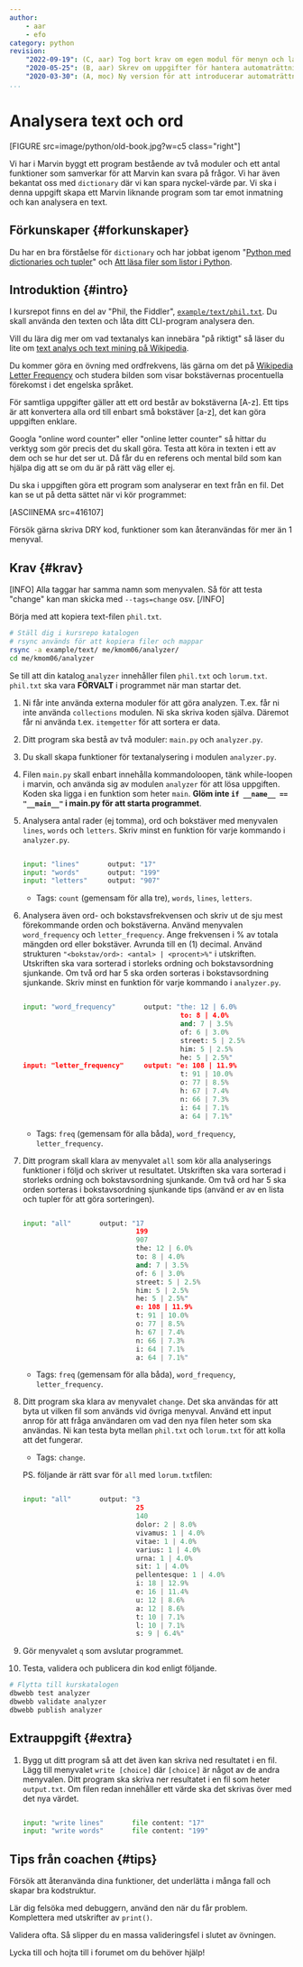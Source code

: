 ```yaml
---
author:
    - aar
    - efo
category: python
revision:
    "2022-09-19": (C, aar) Tog bort krav om egen modul för menyn och la till extrauppgift.
    "2020-05-25": (B, aar) Skrev om uppgifter för hantera automaträttning.
    "2020-03-30": (A, moc) Ny version för att introducerar automaträttning.
...
```

Analysera text och ord
==================================

[FIGURE src=image/python/old-book.jpg?w=c5 class="right"]

Vi har i Marvin byggt ett program bestående av två moduler och ett antal funktioner som samverkar för att Marvin kan svara på frågor. Vi har även bekantat oss med `dictionary` där vi kan spara nyckel-värde par.  Vi ska i denna uppgift skapa ett Marvin liknande program som tar emot inmatning och kan analysera en text.

<!--more-->




Förkunskaper {#forkunskaper}
-----------------------

Du har en bra förståelse för `dictionary` och har jobbat igenom "[Python med dictionaries och tupler](uppgift/python-med-dictionaries-och-tupler-v2)" och [Att läsa filer som listor i Python](kunskap/att-lasa-filer-i-python-v2).



Introduktion {#intro}
-----------------------

I kursrepot finns en del av "Phil, the Fiddler", [`example/text/phil.txt`](https://github.com/mosbth/python/blob/master/example/text/phil.txt). Du skall använda den texten och låta ditt CLI-program analysera den.

Vill du lära dig mer om vad textanalys kan innebära "på riktigt" så läser du lite om [text analys och text mining på Wikipedia](https://en.wikipedia.org/wiki/Text_mining).

Du kommer göra en övning med ordfrekvens, läs gärna om det på [Wikipedia Letter Frequency](https://en.wikipedia.org/wiki/Letter_frequency) och studera bilden som visar bokstävernas procentuella förekomst i det engelska språket.

För samtliga uppgifter gäller att ett ord består av bokstäverna [A-z]. Ett tips är att konvertera alla ord till enbart små bokstäver [a-z], det kan göra uppgiften enklare.

Googla "online word counter" eller "online letter counter" så hittar du verktyg som gör precis det du skall göra. Testa att köra in texten i ett av dem och se hur det ser ut. Då får du en referens och mental bild som kan hjälpa dig att se om du är på rätt väg eller ej.

Du ska i uppgiften göra ett program som analyserar en text från en fil. Det kan se ut på detta sättet när vi kör programmet:

[ASCIINEMA src=416107]


Försök gärna skriva DRY kod, funktioner som kan återanvändas för mer än 1 menyval.



Krav {#krav}
-----------------------
[INFO]
Alla taggar har samma namn som menyvalen. Så för att testa "change" kan man skicka med `--tags=change` osv.
[/INFO]


Börja med att kopiera text-filen `phil.txt`.

```bash
# Ställ dig i kursrepo katalogen
# rsync används för att kopiera filer och mappar
rsync -a example/text/ me/kmom06/analyzer/
cd me/kmom06/analyzer
```

Se till att din katalog `analyzer` innehåller filen `phil.txt` och `lorum.txt`. `phil.txt` ska vara **FÖRVALT** i programmet när man startar det.

1. Ni får inte använda externa moduler för att göra analyzen. T.ex. får ni inte använda `collections` modulen. Ni ska skriva koden själva. Däremot får ni använda t.ex. `itemgetter` för att sortera er data.

1. Ditt program ska bestå av två moduler: `main.py` och `analyzer.py`.

1. Du skall skapa funktioner för textanalysering i modulen `analyzer.py`.

1. Filen `main.py` skall enbart innehålla kommandoloopen, tänk while-loopen i marvin, och använda sig av modulen `analyzer` för att lösa uppgiften. Koden ska ligga i en funktion som heter `main`. **Glöm inte `if __name__ == "__main__"` i main.py för att starta programmet**.

1. Analysera antal rader (ej tomma), ord och bokstäver med menyvalen `lines`, `words` och `letters`. Skriv minst en funktion för varje kommando i `analyzer.py`.

    ```python

    input: "lines"       output: "17"
    input: "words"       output: "199"
    input: "letters"     output: "907"
    ```

    - Tags: `count` (gemensam för alla tre), `words`, `lines`, `letters`. 



1. Analysera även ord- och bokstavsfrekvensen och skriv ut de sju mest förekommande orden och bokstäverna. Använd menyvalen `word_frequency` och `letter_frequency`. Ange frekvensen i % av totala mängden ord eller bokstäver. Avrunda till en (1) decimal. Använd strukturen `"<bokstav/ord>: <antal> | <procent>%"` i utskriften. Utskriften ska vara sorterad i storleks ordning och bokstavsordning sjunkande. Om två ord har 5 ska orden sorteras i bokstavsordning sjunkande. Skriv minst en funktion för varje kommando i `analyzer.py`.

    ```python

    input: "word_frequency"       output: "the: 12 | 6.0%
                                           to: 8 | 4.0%
                                           and: 7 | 3.5%
                                           of: 6 | 3.0%
                                           street: 5 | 2.5%
                                           him: 5 | 2.5%
                                           he: 5 | 2.5%" 
    input: "letter_frequency"     output: "e: 108 | 11.9%
                                           t: 91 | 10.0%
                                           o: 77 | 8.5%
                                           h: 67 | 7.4%
                                           n: 66 | 7.3%
                                           i: 64 | 7.1%
                                           a: 64 | 7.1%"
    ```

    - Tags: `freq` (gemensam för alla båda), `word_frequency`, `letter_frequency`. 



1. Ditt program skall klara av menyvalet `all` som kör alla analyserings funktioner i följd och skriver ut resultatet. Utskriften ska vara sorterad i storleks ordning och bokstavsordning sjunkande. Om två ord har 5 ska orden sorteras i bokstavsordning sjunkande tips (använd er av en lista och tupler för att göra sorteringen).

    ```python

    input: "all"       output: "17
                                199
                                907
                                the: 12 | 6.0%
                                to: 8 | 4.0%
                                and: 7 | 3.5%
                                of: 6 | 3.0%
                                street: 5 | 2.5%
                                him: 5 | 2.5%
                                he: 5 | 2.5%" 
                                e: 108 | 11.9%
                                t: 91 | 10.0%
                                o: 77 | 8.5%
                                h: 67 | 7.4%
                                n: 66 | 7.3%
                                i: 64 | 7.1%
                                a: 64 | 7.1%"
    ```

    - Tags: `freq` (gemensam för alla båda), `word_frequency`, `letter_frequency`. 

1. Ditt program ska klara av menyvalet `change`. Det ska användas för att byta ut vilken fil som används vid övriga menyval. Använd ett input anrop för att fråga användaren om vad den nya filen heter som ska användas. Ni kan testa byta mellan `phil.txt` och `lorum.txt` för att kolla att det fungerar.

    - Tags: `change`.
    
    PS. följande är rätt svar för `all` med `lorum.txt`filen:

    ```python

    input: "all"       output: "3
                                25
                                140
                                dolor: 2 | 8.0%
                                vivamus: 1 | 4.0%
                                vitae: 1 | 4.0%
                                varius: 1 | 4.0%
                                urna: 1 | 4.0%
                                sit: 1 | 4.0%
                                pellentesque: 1 | 4.0%
                                i: 18 | 12.9%
                                e: 16 | 11.4%
                                u: 12 | 8.6%
                                a: 12 | 8.6%
                                t: 10 | 7.1%
                                l: 10 | 7.1%
                                s: 9 | 6.4%"
    ```

1. Gör menyvalet `q` som avslutar programmet.

1. Testa, validera och publicera din kod enligt följande.

```bash
# Flytta till kurskatalogen
dbwebb test analyzer
dbwebb validate analyzer
dbwebb publish analyzer
```



Extrauppgift {#extra}
-----------------------

1. Bygg ut ditt program så att det även kan skriva ned resultatet i en fil. Lägg till menyvalet `write [choice]` där `[choice]` är något av de andra menyvalen. Ditt program ska skriva ner resultatet i en fil som heter `output.txt`. Om filen redan innehåller ett värde ska det skrivas över med det nya värdet.

    ```python

    input: "write lines"       file content: "17"
    input: "write words"       file content: "199"
    ```



Tips från coachen {#tips}
-----------------------

Försök att återanvända dina funktioner, det underlätta i många fall och skapar bra kodstruktur.

Lär dig felsöka med debuggern, använd den när du får problem. Komplettera med utskrifter av `print()`.

Validera ofta. Så slipper du en massa valideringsfel i slutet av övningen.

Lycka till och hojta till i forumet om du behöver hjälp!
